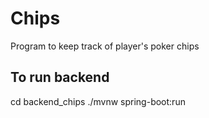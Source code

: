 # Chips
Program to keep track of player's poker chips

## To run backend
cd backend_chips
./mvnw spring-boot:run   